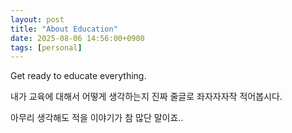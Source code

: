```yaml
---
layout: post
title: "About Education"
date: 2025-08-06 14:56:00+0900
tags: [personal]
---
```


Get ready to educate everything.

내가 교육에 대해서 어떻게 생각하는지 진짜 줄글로 좌자자자작 적어봅시다.

아무리 생각해도 적을 이야기가 참 많단 말이죠..
